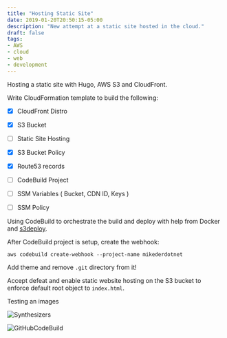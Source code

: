 ```yaml
---
title: "Hosting Static Site"
date: 2019-01-20T20:50:15-05:00
description: "New attempt at a static site hosted in the cloud."
draft: false
tags:
- AWS
- cloud
- web
- development
---
```


Hosting a static site with Hugo, AWS S3 and CloudFront.

Write CloudFormation template to build the following:

- [x] CloudFront Distro
- [x] S3 Bucket
- [ ] Static Site Hosting
- [x] S3 Bucket Policy
- [x] Route53 records
- [ ] CodeBuild Project
- [ ] SSM Variables ( Bucket, CDN ID, Keys )
- [ ] SSM Policy


Using CodeBuild to orchestrate the build and deploy with help from Docker and
[s3deploy](https://github.com/bep/s3deploy).

After CodeBuild project is setup, create the webhook:

```
aws codebuild create-webhook --project-name mikederdotnet
```

Add theme and remove `.git` directory from it!

Accept defeat and enable static website hosting on the S3 bucket to enforce
default root object to `index.html`.

Testing an images

![Synthesizers](/img/jamuary19setup.jpg)

![GitHubCodeBuild](/img/inprg.jpg)
